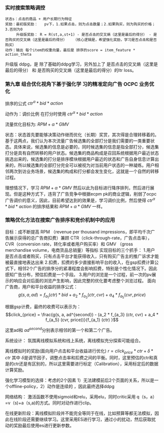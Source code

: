 ### 实时搜索策略调控
    状态s：点击的商品 + 用户长期行为特征
    奖励：最初版奖励：   pv下，1.如果点击，则为点击数量；2.如果购买，则为购买的价格；3.否则为0 
         升级版奖励： R = R(st,a,st+1) - 是否点击的交叉熵（这里是最后的得分） - 是否购买的交叉熵（这里是最后的得分）   （核心逻辑是，希望强化奖励，学习是否点击和是否购买）
    动作：输出 每个item的权重向量，最后是 排序的score = item_feature * action_theta


 升级版 ddpg，是 除了基础的ddpg学习，另外加上了 是否点击的交叉熵（这里是最后的得分） 和 是否购买的交叉熵（这里是最后的得分）的ltr loss。

### 第九章 组合优化视角下基于强化学 习的精准定向广告 OCPC 业务优化
排序的公式 $ctr^{\alpha} * bid * action$

动作为：调价比例 在打分时使用 $ctr^{\alpha} * bid * action$ 
    
流量优化目标为: ${RPM+{\alpha} * GMV}$  

状态：状态⾸先要能够决策动作继⽽优化（长期）奖赏，其次得是合理转移着的。基于这两点，我们认为本次流量⼴告候选集的全部打分是我们需要的⼀类重要状态。具体来说，候选集的信息是必要的，同时候选集的信息是指全部打分，候选集打分是具有⾃然转移的⽤户状态。候选集的商品构成是召回系统根据⽤户最近状态挑选出来的，候选集的打分是排序模块根据⽤户最近的状态和⼴告⾃⾝信息计算出来的，所以候选集的全部打分完全可以被视为对当前⽤户状态的⼀种凝练。⽤户相邻两次到访业务场景，候选集的构成和打分都会发⽣变化，这就是⼀个⾃然的转移过程。

理想情况下，学习 ${RPM+{\alpha} * GMV}$ 然后以此为目标进行降序排列，然后进行展现。但是这种方式下，违背了广告竞争中根据ecpm pk的商业逻辑，削弱了ocpc广告调价的意义，因此，目前希望达到的效果是，学习调价比例，然后使得 $ctr^{\alpha} * bid * action$ 的排序结果和 ${RPM+{\alpha} * GMV}$ 一样。


### 策略优化方法在搜索广告排序和竞价机制中的应用

目标：成不断提⾼ RPM （revenue per thousand impressions，即平均千次⼴告展⽰获得的总⼴告商扣费）兼顾 CTR（click-through-rate，⼴告点击率），CVR（conversion rate，转化率或者⽤户购买率）和 GMV （gross merchandise volume，电商货品总销量）等指标
实现目标的三个抓手：
    1.⽤户是否点击或者购买，只有点击平台才能获得收⼊，只有购买⼴告主的推⼴诉求才能被最直接地表达出来
    2.扣费，扣费的多少直接影响平台的收入，在gsp扣费计算公式下，相邻2个广告的排序分的紧凑程度会影响扣费，特别是个性化情况下。因此感知广告分布，预估扣费是一个手段。
    3.用户的浏览是一个过程，前一次的pv展示的响应会对后面的浏览产生影响，因此完整的优化要考虑整个浏览过程。
面向广告商，用户和平台收益的排序公式：
 $$g(s, a, ad) = f_{a_1} (ctr) * bid + a_2 * f_{a_3} (ctr, cvr) + a_4 * f_{a_5} (cvr, price)$$
 
 根据gsp计费，最终的收费可以表示为：
 $$click_{price} = \frac{g(s, a, ad^{second}) -  (a_2 * f_{a_3} (ctr, cvr) + a_4 * f_{a_5} (cvr, price))}{f_{a_1} (ctr) }$$
 
 这里ad和 $ad^{second}$分别表示相邻的第一个和第二个广告。
 
 系统设计：
  氛围离线模拟系统和线上系统，离线模拟充分探索可能组合。
  
  离线模拟时的奖励(⾯向⽤户点击和平台收益进⾏优化) $r = click_{price} * ctr + \delta * ctr$ 其中 $\delta$是调节因子，调整点击率和扣费之间的平衡。同时，这里预估的ctr和真是的ctr还是有区别的，所以这里需要进行标定（Calibration），采用标定后的数据计算奖励。
 
 强化学习模型的选择：考虑的2个因素 1）无法建模前后2个页面的关系，所以是一个offline-policy，2）动作是连续的 ，因此最终选择ddpg
 
 网络结构：    激活函数不使用sigmoid和relu，采用elu，同时critic采用 q（s，a）=v（s)+a（s,a)的方式。同时对动作进行clip。
 
 在线更新阶段：离线模拟阶段并不能完全等同于在线，比如预算等都无法模拟，因此在线阶段还需要继续学习。这里采用ES进行学习，通过小的扰动，然后获取扰动的奖励最后使用es进行更新参数。

    
